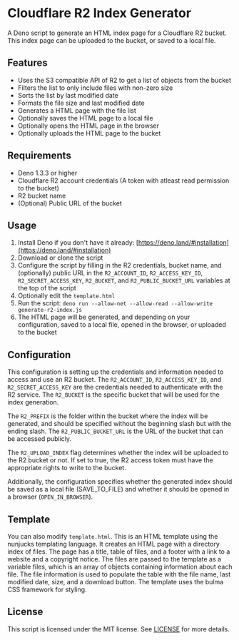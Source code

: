 # Cloudflare R2 Index Generator

A Deno script to generate an HTML index page for a Cloudflare R2 bucket. This index page can be uploaded to the bucket, or saved to a local file.

## Features

*   Uses the S3 compatible API of R2 to get a list of objects from the bucket
*   Filters the list to only include files with non-zero size
*   Sorts the list by last modified date
*   Formats the file size and last modified date
*   Generates a HTML page with the file list
*   Optionally saves the HTML page to a local file
*   Optionally opens the HTML page in the browser
*   Optionally uploads the HTML page to the bucket

## Requirements

*   Deno 1.3.3 or higher
*   Cloudflare R2 account credentials (A token with atleast read permission to the bucket)
*   R2 bucket name
*   (Optional) Public URL of the bucket

## Usage

1.  Install Deno if you don't have it already: [https://deno.land/#installation](https://deno.land/#installation)
2.  Download or clone the script
3.  Configure the script by filling in the R2 credentials, bucket name, and (optionally) public URL in the `R2_ACCOUNT_ID`, `R2_ACCESS_KEY_ID`, `R2_SECRET_ACCESS_KEY`, `R2_BUCKET`, and `R2_PUBLIC_BUCKET_URL` variables at the top of the script
4.  Optionally edit the `template.html` 
4.  Run the script: `deno run --allow-net --allow-read --allow-write generate-r2-index.js`
5.  The HTML page will be generated, and depending on your configuration, saved to a local file, opened in the browser, or uploaded to the bucket

## Configuration

This configuration is setting up the credentials and information needed to access and use an R2 bucket. The `R2_ACCOUNT_ID`, `R2_ACCESS_KEY_ID`, and `R2_SECRET_ACCESS_KEY` are the credentials needed to authenticate with the R2 service. The `R2_BUCKET` is the specific bucket that will be used for the index generation.

The `R2_PREFIX` is the folder within the bucket where the index will be generated, and should be specified without the beginning slash but with the ending slash. The `R2_PUBLIC_BUCKET_URL` is the URL of the bucket that can be accessed publicly.

The `R2_UPLOAD_INDEX` flag determines whether the index will be uploaded to the R2 bucket or not. If set to true, the R2 access token must have the appropriate rights to write to the bucket.

Additionally, the configuration specifies whether the generated index should be saved as a local file (SAVE_TO_FILE) and whether it should be opened in a browser (`OPEN_IN_BROWSER`).

## Template

You can also modify `template.html`. This is an HTML template using the nunjucks templating language. It creates an HTML page with a directory index of files. The page has a title, table of files, and a footer with a link to a website and a copyright notice. The files are passed to the template as a variable files, which is an array of objects containing information about each file. The file information is used to populate the table with the file name, last modified date, size, and a download button. The template uses the bulma CSS framework for styling.

## License

This script is licensed under the MIT license. See [LICENSE](https://chat.openai.com/LICENSE) for more details.
